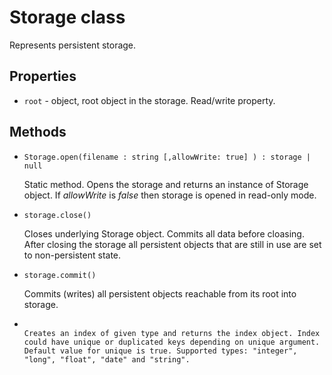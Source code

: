 
# Storage class

Represents persistent storage.

## Properties

* ```root``` - object, root object in the storage. Read/write property.

## Methods


* ```Storage.open(filename : string [,allowWrite: true] ) : storage | null```

  Static method. Opens the storage and returns an instance of Storage object. If *allowWrite* is *false* then storage is opened in read-only mode. 

* ```storage.close()```

  Closes underlying Storage object. Commits all data before cloasing. After closing the storage all persistent objects that are still in use are set to non-persistent state.

* ```storage.commit()```

  Commits (writes) all persistent objects reachable from its root into storage.

* ```storage.createIndex(type : string [, unique: bool]) returns: Index | null

  Creates an index of given type and returns the index object. Index could have unique or duplicated keys depending on unique argument. Default value for unique is true. Supported types: "integer", "long", "float", "date" and "string".